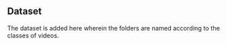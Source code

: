 ## Dataset
The dataset is added here wherein the folders are named according to the classes of videos.